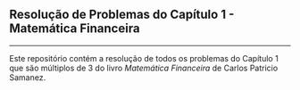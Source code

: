 <h2>Resolução de Problemas do Capítulo 1 - Matemática Financeira</h2>
<hr>
<p>Este repositório contém a resolução de todos os problemas do Capítulo 1 que são múltiplos de 3 do livro <i>Matemática Financeira</i> de Carlos Patricio Samanez.</p>
